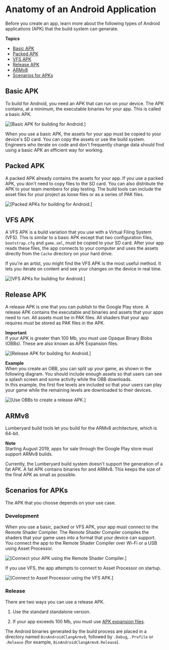 # Anatomy of an Android Application<a name="anatomy-of-apk"></a>

Before you create an app, learn more about the following types of Android applications \(APK\) that the build system can generate\.

**Topics**
+ [Basic APK](#anatomy-of-basic-apk)
+ [Packed APK](#anatomy-of-packed-apk)
+ [VFS APK](#anatomy-of-vfs-apk)
+ [Release APK](#anatomy-of-release-apk)
+ [ARMv8](#armv8)
+ [Scenarios for APKs](#scenarios-for-working-with-apks)

## Basic APK<a name="anatomy-of-basic-apk"></a>

To build for Android, you need an APK that can run on your device\. The APK contains, at a minimum, the executable binaries for your app\. This is called a basic APK\.

![\[Basic APK for building for Android.\]](http://docs.aws.amazon.com/lumberyard/latest/userguide/images/android-basic-apk-anatomy.png)

When you use a basic APK, the assets for your app must be copied to your device's SD card\. You can copy the assets or use the build system\. Engineers who iterate on code and don't frequently change data should find using a basic APK an efficient way for working\.

## Packed APK<a name="anatomy-of-packed-apk"></a>

A packed APK already contains the assets for your app\. If you use a packed APK, you don't need to copy files to the SD card\. You can also distribute the APK to your team members for play testing\. The build tools can include the asset files for your project as loose files or as a series of PAK files\.

![\[Packed APKs for building for Android.\]](http://docs.aws.amazon.com/lumberyard/latest/userguide/images/android-packed-apk-anatomy.png)

## VFS APK<a name="anatomy-of-vfs-apk"></a>

A VFS APK is a build variation that you use with a Virtual Filing System \(VFS\)\. This is similar to a basic APK except that two configuration files, `bootstrap.cfg` and `game.xml`, must be copied to your SD card\. After your app reads these files, the app connects to your computer and uses the assets directly from the `Cache` directory on your hard drive\.

If you're an artist, you might find the VFS APK is the most useful method\. It lets you iterate on content and see your changes on the device in real time\.

![\[VFS APKs for building for Android.\]](http://docs.aws.amazon.com/lumberyard/latest/userguide/images/android-vfs-apk-anatomy.png)

## Release APK<a name="anatomy-of-release-apk"></a>

A release APK is one that you can publish to the Google Play store\. A release APK contains the executable and binaries and assets that your apps need to run\. All assets must be in PAK files\. All shaders that your app requires must be stored as PAK files in the APK\.

**Important**  
If your APK is greater than 100 Mb, you must use Opaque Binary Blobs \(OBBs\)\. These are also known as APK Expansion files\.

![\[Release APK for building for Android.\]](http://docs.aws.amazon.com/lumberyard/latest/userguide/images/android-release-apk-anatomy.png)

**Example**  
When you create an OBB, you can split up your game, as shown in the following diagram\. You should include enough assets so that users can see a splash screen and some activity while the OBB downloads\.  
In this example, the first five levels are included so that your users can play your game while the remaining levels are downloaded to their devices\.  

![\[Use OBBs to create a release APK.\]](http://docs.aws.amazon.com/lumberyard/latest/userguide/images/android-release-apk-anatomy-2.png)

## ARMv8<a name="armv8"></a>

Lumberyard build tools let you build for the ARMv8 architecture, which is 64\-bit\. 

**Note**  
Starting August 2019, apps for sale through the Google Play store must support ARMv8 builds\.

Currently, the Lumberyard build system doesn't support the generation of a fat APK\. A fat APK contains binaries for and ARMv8\. This keeps the size of the final APK as small as possible\.

## Scenarios for APKs<a name="scenarios-for-working-with-apks"></a>

The APK that you choose depends on your use case\.

### Development<a name="development-apk"></a>

When you use a basic, packed or VFS APK, your app must connect to the Remote Shader Compiler\. The Remote Shader Compiler compiles the shaders that your game uses into a format that your device can support\. You connect the app to the Remote Shader Compiler over Wi\-Fi or a USB using Asset Processor\.

![\[Connect your APK using the Remote Shader Compiler.\]](http://docs.aws.amazon.com/lumberyard/latest/userguide/images/android-apk-development-example-1.png)

If you use VFS, the app attempts to connect to Asset Processor on startup\.

![\[Connect to Asset Processor using the VFS APK.\]](http://docs.aws.amazon.com/lumberyard/latest/userguide/images/android-apk-development-example-2.png)

### Release<a name="release-apk"></a>

There are two ways you can use a release APK\. 

1. Use the standard standalone version\. 

1. If your app exceeds 100 Mb, you must use [APK expansion files](https://developer.android.com/google/play/expansion-files.html)\.

The Android binaries generated by the build process are placed in a directory named `BinAndroidClangArmv8`, followed by `.Debug`, `.Profile` or `.Release` \(for example, `BinAndroidClangArmv8.Release`\)\.